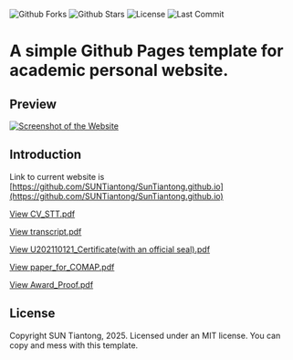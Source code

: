 

![Github Forks](https://img.shields.io/github/forks/SUNTiantong/SUNTiantong.github.io?style=flat)
![Github Stars](https://img.shields.io/github/stars/SUNTiantong/SUNTiantong.github.io?style=flat)
![License](https://img.shields.io/github/license/SUNTiantong/SUNTiantong.github.io)
![Last Commit](https://img.shields.io/github/last-commit/SUNTiantong/SUNTiantong.github.io)

# A simple Github Pages template for academic personal website.

## Preview
[![Screenshot of the Website](https://raw.githubusercontent.com/SUNTiantong/SUNTiantong.github.io/main/screenshot_full.png)](https://SUNTiantong.github.io/)


## Introduction

Link to current website is [https://github.com/SUNTiantong/SunTiantong.github.io](https://github.com/SUNTiantong/SunTiantong.github.io)

[View CV_STT.pdf](https://github.com//SUNTiantong/SUNTiantong.github.io/blob/main/CV_STT.pdf)

[View transcript.pdf](https://github.com//SUNTiantong/SUNTiantong.github.io/blob/main//transcript.pdf)

[View U202110121_Certificate(with an official seal).pdf](https://github.com//SUNTiantong/SUNTiantong.github.io/blob/main//U202110121_Certificate(with%20an%20official%20seal).pdf)

[View paper_for_COMAP.pdf](https://github.com/SUNTiantong/SUNTiantong.github.io/blob/main/paper_for_COMAP.pdf)

[View Award_Proof.pdf](https://github.com/SUNTiantong/SUNTiantong.github.io/blob/main/Award_Proof.pdf)

## License

Copyright SUN Tiantong, 2025. Licensed under an MIT license. You can copy and mess with this template.

